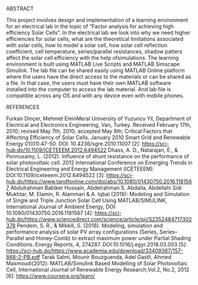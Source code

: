 
ABSTRACT
 
This project involves design and implementation of a learning environment for an electrical lab in the topic of “Factor analysis for achieving high efficiency Solar Cells”. In the electrical lab we look into why we need higher efficiencies for solar cells, what are the theoretical limitations associated with solar cells, how to model a solar cell, how solar cell reflection coefficient, cell temperature, series/parallel resistances, shadow patters affect the solar cell efficiency with the help ofsimulations. The learning environment is built using MATLAB Live Scripts and MATLAB Simscape Simulink. The lab file can be shared easily using MATLAB Online platform where the users have the direct access to the materials or can be shared as a file. In that case, the users must have their own MATLAB software installed into the computer to access the lab material. And lab file is compatible across any OS and with any device even with mobile phones.


REFERENCES

[1]: https://www.researchgate.net/publication/239441364_Critical_Factors_that_Affecting_Efficiency_of_Solar_Cells
Furkan Dinçer, Mehmet EminMeral University of Yuzuncu Yil, Department of Electrical and Electronics Engineering, Van, Turkey. Received February 17th, 2010; revised May 7th, 2010; accepted May 8th; Critical Factors that Affecting Efficiency of Solar Cells. January 2010
Smart Grid and Renewable Energy 01(01):47-50. DOI: 10.4236/sgre.2010.11007 
[2]: https://sci-hub.do/10.1109/ICETEEEM.2012.6494522 
Dhass, A. D., Natarajan, E., & Ponnusamy, L. (2012). Influence of shunt resistance on the performance of solar photovoltaic cell. 2012   International Conference on Emerging Trends in Electrical Engineering and Energy Management (ICETEEEM).      DOI:10.1109/iceteeem.2012.6494522 
[3]: https://sci-hub.do/https://www.tandfonline.com/doi/abs/10.1080/01430750.2016.1181567
Abdulrahman Babiker Hussain, Abdelrahman S. Abdalla, Abdellahi Sidi Mukhtar, M. Elamin, R. Alammari & A. Iqbal (2016):      Modeling and Simulation of Single and Triple Junction Solar Cell Using MATLAB/SIMULINK, International Journal of Ambient   Energy, DOI:  10.1080/01430750.2016.1181567 
[4]: https://sci-hub.do/https://www.sciencedirect.com/science/article/pii/S2352484717302378 
Pendem, S. R., & Mikkili, S. (2018). Modeling, simulation and performance analysis of solar PV array configurations (Series, Series–  Parallel and Honey-Comb) to extract maximum power under Partial Shading Conditions. Energy Reports, 4, 274287.   DOI:10.1016/j.egyr.2018.03.003 
[5]: https://sci-hub.do/https://www.academia.edu/download/33409367/157-868-2-PB.pdf 
Tarak Salmi, Mounir Bouzguenda, Adel Gastli, Ahmed Masmoudi(2012): MATLAB/Simulink Based Modelling of Solar Photovoltaic Cell,   International Journal of Renewable Energy Research,Vol.2, No.2, 2012
[6]: https://www.coursera.org/learn/

